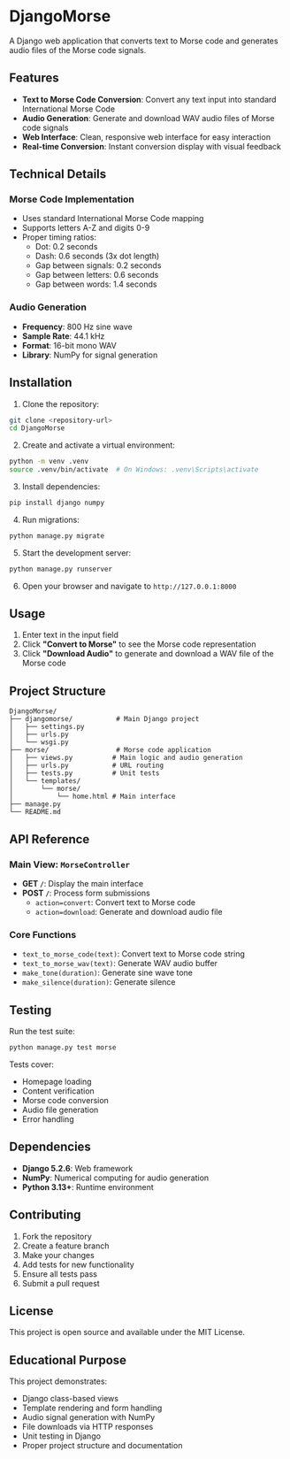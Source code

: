 # DjangoMorse

A Django web application that converts text to Morse code and generates audio files of the Morse code signals.

## Features

- **Text to Morse Code Conversion**: Convert any text input into standard International Morse Code
- **Audio Generation**: Generate and download WAV audio files of Morse code signals
- **Web Interface**: Clean, responsive web interface for easy interaction
- **Real-time Conversion**: Instant conversion display with visual feedback

## Technical Details

### Morse Code Implementation
- Uses standard International Morse Code mapping
- Supports letters A-Z and digits 0-9
- Proper timing ratios:
  - Dot: 0.2 seconds
  - Dash: 0.6 seconds (3x dot length)
  - Gap between signals: 0.2 seconds
  - Gap between letters: 0.6 seconds
  - Gap between words: 1.4 seconds

### Audio Generation
- **Frequency**: 800 Hz sine wave
- **Sample Rate**: 44.1 kHz
- **Format**: 16-bit mono WAV
- **Library**: NumPy for signal generation

## Installation

1. Clone the repository:
```bash
git clone <repository-url>
cd DjangoMorse
```

2. Create and activate a virtual environment:
```bash
python -m venv .venv
source .venv/bin/activate  # On Windows: .venv\Scripts\activate
```

3. Install dependencies:
```bash
pip install django numpy
```

4. Run migrations:
```bash
python manage.py migrate
```

5. Start the development server:
```bash
python manage.py runserver
```

6. Open your browser and navigate to `http://127.0.0.1:8000`

## Usage

1. Enter text in the input field
2. Click **"Convert to Morse"** to see the Morse code representation
3. Click **"Download Audio"** to generate and download a WAV file of the Morse code

## Project Structure

```
DjangoMorse/
├── djangomorse/           # Main Django project
│   ├── settings.py
│   ├── urls.py
│   └── wsgi.py
├── morse/                 # Morse code application
│   ├── views.py          # Main logic and audio generation
│   ├── urls.py           # URL routing
│   ├── tests.py          # Unit tests
│   └── templates/
│       └── morse/
│           └── home.html # Main interface
├── manage.py
└── README.md
```

## API Reference

### Main View: `MorseController`
- **GET `/`**: Display the main interface
- **POST `/`**: Process form submissions
  - `action=convert`: Convert text to Morse code
  - `action=download`: Generate and download audio file

### Core Functions
- `text_to_morse_code(text)`: Convert text to Morse code string
- `text_to_morse_wav(text)`: Generate WAV audio buffer
- `make_tone(duration)`: Generate sine wave tone
- `make_silence(duration)`: Generate silence

## Testing

Run the test suite:
```bash
python manage.py test morse
```

Tests cover:
- Homepage loading
- Content verification
- Morse code conversion
- Audio file generation
- Error handling

## Dependencies

- **Django 5.2.6**: Web framework
- **NumPy**: Numerical computing for audio generation
- **Python 3.13+**: Runtime environment

## Contributing

1. Fork the repository
2. Create a feature branch
3. Make your changes
4. Add tests for new functionality
5. Ensure all tests pass
6. Submit a pull request

## License

This project is open source and available under the MIT License.

## Educational Purpose

This project demonstrates:
- Django class-based views
- Template rendering and form handling
- Audio signal generation with NumPy
- File downloads via HTTP responses
- Unit testing in Django
- Proper project structure and documentation